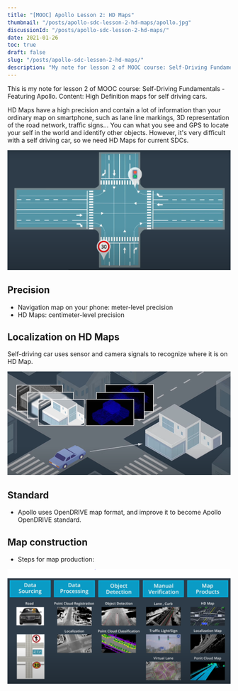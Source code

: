 ```yaml
---
title: "[MOOC] Apollo Lesson 2: HD Maps"
thumbnail: "/posts/apollo-sdc-lesson-2-hd-maps/apollo.jpg"
discussionId: "/posts/apollo-sdc-lesson-2-hd-maps/"
date: 2021-01-26
toc: true
draft: false
slug: "/posts/apollo-sdc-lesson-2-hd-maps/"
description: "My note for lesson 2 of MOOC course: Self-Driving Fundamentals - Featuring Apollo. Content: High Definition maps for self driving cars."
---
```


This is my note for lesson 2 of MOOC course: Self-Driving Fundamentals - Featuring Apollo. Content: High Definition maps for self driving cars.

HD Maps have a high precision and contain a lot of information than your ordinary map on smartphone, such as lane line markings, 3D representation of the road network, traffic signs... You can what you see and GPS to locate your self in the world and identify other objects. However, it's very difficult with a self driving car, so we need HD Maps for current SDCs.

![HD Maps](hd-maps.png)

## Precision

- Navigation map on your phone: meter-level precision
- HD Maps: centimeter-level precision

## Localization on HD Maps

Self-driving car uses sensor and camera signals to recognize where it is on HD Map.

![Localization on HD Maps](localization-hd-map.png)

## Standard

- Apollo uses OpenDRIVE map format, and improve it to become Apollo OpenDRIVE standard.

## Map construction

- Steps for map production:

![Map production](map-production.png)